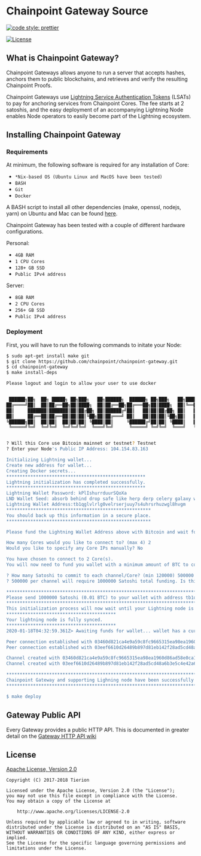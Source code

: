 # Chainpoint Gateway Source

[![code style: prettier](https://img.shields.io/badge/code_style-prettier-ff69b4.svg?style=flat-square)](https://github.com/prettier/prettier)

[![License](https://img.shields.io/badge/License-Apache%202.0-blue.svg)](https://opensource.org/licenses/Apache-2.0)


## What is Chainpoint Gateway?

Chainpoint Gateways allows anyone to run a server that accepts hashes, anchors them to public blockchains, and retrieves and verify the resulting Chainpoint Proofs. 

Chainpoint Gateways use [Lightning Service Authentication Tokens](https://www.npmjs.com/package/lsat-js) (LSATs) to pay for anchoring services from Chainpoint Cores. The fee starts at 2 satoshis, and the easy deployment of an accompanying Lightning Node enables Node operators to easily become part of the Lightning ecosystem.


## Installing Chainpoint Gateway

### Requirements

At minimum, the following software is required for any installation of Core:

- `*Nix-based OS (Ubuntu Linux and MacOS have been tested)`
- `BASH`
- `Git`
- `Docker`

A BASH script to install all other dependencies (make, openssl, nodejs, yarn) on Ubuntu and Mac can be found [here](https://github.com/chainpoint/chainpoint-gateway/blob/master/scripts/install_deps.sh).

Chainpoint Gateway has been tested with a couple of different hardware configurations.

Personal:

- `4GB RAM`
- `1 CPU Cores`
- `128+ GB SSD`
- `Public IPv4 address`

Server:

- `8GB RAM`
- `2 CPU Cores`
- `256+ GB SSD`
- `Public IPv4 address`

### Deployment

First, you will have to run the following commands to initate your Node:

```bash
$ sudo apt-get install make git
$ git clone https://github.com/chainpoint/chainpoint-gateway.git
$ cd chainpoint-gateway
$ make install-deps

Please logout and login to allow your user to use docker


 ██████╗██╗  ██╗ █████╗ ██╗███╗   ██╗██████╗  ██████╗ ██╗███╗   ██╗████████╗     ██████╗  █████╗ ████████╗███████╗██╗    ██╗ █████╗ ██╗   ██╗
██╔════╝██║  ██║██╔══██╗██║████╗  ██║██╔══██╗██╔═══██╗██║████╗  ██║╚══██╔══╝    ██╔════╝ ██╔══██╗╚══██╔══╝██╔════╝██║    ██║██╔══██╗╚██╗ ██╔╝
██║     ███████║███████║██║██╔██╗ ██║██████╔╝██║   ██║██║██╔██╗ ██║   ██║       ██║  ███╗███████║   ██║   █████╗  ██║ █╗ ██║███████║ ╚████╔╝ 
██║     ██╔══██║██╔══██║██║██║╚██╗██║██╔═══╝ ██║   ██║██║██║╚██╗██║   ██║       ██║   ██║██╔══██║   ██║   ██╔══╝  ██║███╗██║██╔══██║  ╚██╔╝  
╚██████╗██║  ██║██║  ██║██║██║ ╚████║██║     ╚██████╔╝██║██║ ╚████║   ██║       ╚██████╔╝██║  ██║   ██║   ███████╗╚███╔███╔╝██║  ██║   ██║   
 ╚═════╝╚═╝  ╚═╝╚═╝  ╚═╝╚═╝╚═╝  ╚═══╝╚═╝      ╚═════╝ ╚═╝╚═╝  ╚═══╝   ╚═╝        ╚═════╝ ╚═╝  ╚═╝   ╚═╝   ╚══════╝ ╚══╝╚══╝ ╚═╝  ╚═╝   ╚═╝ 


? Will this Core use Bitcoin mainnet or testnet? Testnet
? Enter your Node's Public IP Address: 104.154.83.163

Initializing Lightning wallet...
Create new address for wallet...
Creating Docker secrets...
****************************************************
Lightning initialization has completed successfully.
****************************************************
Lightning Wallet Password: kPlIshurrduurSQoXa
LND Wallet Seed: absorb behind drop safe like herp derp celery galaxy wait orient sign suit castle awake gadget pass pipe sudden ethics hill choose six orphan
Lightning Wallet Address:tb1qglvlrlg0velrserjuuy7s4uhrsrhuzwgl8hvgm
******************************************************
You should back up this information in a secure place.
******************************************************

Please fund the Lightning Wallet Address above with Bitcoin and wait for 6 confirmation before running 'make deploy'

How many Cores would you like to connect to? (max 4) 2
Would you like to specify any Core IPs manually? No

You have chosen to connect to 2 Core(s).
You will now need to fund you wallet with a minimum amount of BTC to cover costs of the initial channel creation and future Core submissions.

? How many Satoshi to commit to each channel/Core? (min 120000) 500000
? 500000 per channel will require 1000000 Satoshi total funding. Is this OK? (Y/n) y

**************************************************************************************************************
Please send 1000000 Satoshi (0.01 BTC) to your wallet with address tb1qglvlrlg0velrserjuuy7s4uhrsrhuzwgl8hvgm
**************************************************************************************************************
This initialization process will now wait until your Lightning node is fully synced and your wallet is funded with at least 1000000 Satoshi.
*****************************************
Your lightning node is fully synced.
*****************************************
2020-01-18T04:32:59.361Z> Awaiting funds for wallet... wallet has a current balance of 0

Peer connection established with 03460d821ca4e9a59c8fc9665315ea98ea1960d86ad58e0ca18484dec776f2141c@3.17.78.45:9735
Peer connection established with 03eef6610d26489b897d81eb142f28ad5cd48a6b3e5c4e42a697cd00d5eb059313@3.135.54.225:9735

Channel created with 03460d821ca4e9a59c8fc9665315ea98ea1960d86ad58e0ca18484dec776f2141c@3.17.78.45:9735
Channel created with 03eef6610d26489b897d81eb142f28ad5cd48a6b3e5c4e42a697cd00d5eb059313@3.135.54.225:9735

*********************************************************************************
Chainpoint Gateway and supporting Lighning node have been successfully initialized.
*********************************************************************************

$ make deploy
```

## Gateway Public API

Every Gateway provides a public HTTP API. This is documented in greater detail on the [Gateway HTTP API wiki](https://github.com/chainpoint/chainpoint-gateway/wiki/Node-HTTP-API)

## License

[Apache License, Version 2.0](https://opensource.org/licenses/Apache-2.0)

```text
Copyright (C) 2017-2018 Tierion

Licensed under the Apache License, Version 2.0 (the "License");
you may not use this file except in compliance with the License.
You may obtain a copy of the License at

    http://www.apache.org/licenses/LICENSE-2.0

Unless required by applicable law or agreed to in writing, software
distributed under the License is distributed on an "AS IS" BASIS,
WITHOUT WARRANTIES OR CONDITIONS OF ANY KIND, either express or implied.
See the License for the specific language governing permissions and
limitations under the License.
```
